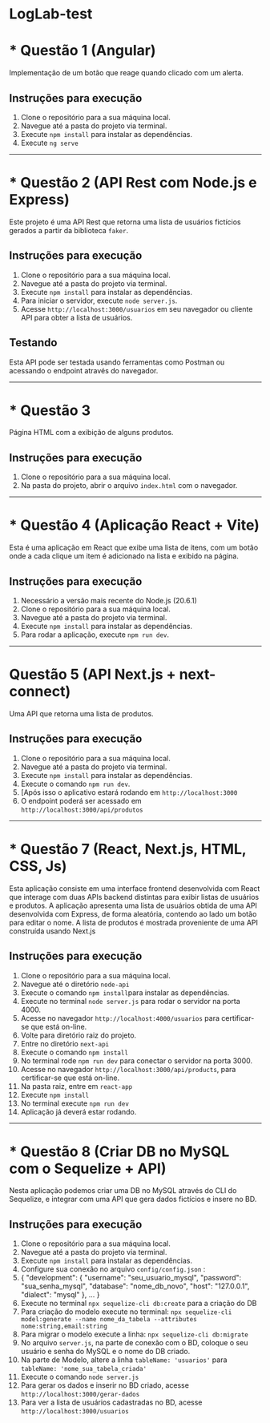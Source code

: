 # LogLab-test

# * Questão 1 (Angular)

Implementação de um botão que reage quando clicado com um alerta.

## Instruções para execução

1. Clone o repositório para a sua máquina local.
2. Navegue até a pasta do projeto via terminal.
3. Execute `npm install` para instalar as dependências.
4. Execute `ng serve`
____________________________________ 

# * Questão 2 (API Rest com Node.js e Express) 

Este projeto é uma API Rest que retorna uma lista de usuários fictícios gerados a partir da biblioteca `faker`.

## Instruções para execução

1. Clone o repositório para a sua máquina local.
2. Navegue até a pasta do projeto via terminal.
3. Execute `npm install` para instalar as dependências.
4. Para iniciar o servidor, execute `node server.js`.
5. Acesse `http://localhost:3000/usuarios` em seu navegador ou cliente API para obter a lista de usuários.

## Testando

Esta API pode ser testada usando ferramentas como Postman ou  acessando o endpoint através do navegador. 
_________________________________


# * Questão 3

Página HTML com a exibição de alguns produtos.

## Instruções para execução

1. Clone o repositório para a sua máquina local.
2. Na pasta do projeto, abrir o arquivo `index.html` com o navegador.
_________________________________   

# * Questão 4 (Aplicação React + Vite)

Esta é uma aplicação em React que exibe uma lista de itens, com um botão onde a cada clique um item é adicionado na lista e exibido na página.

## Instruções para execução

1. Necessário a versão mais recente do Node.js (20.6.1)
2. Clone o repositório para a sua máquina local.
3. Navegue até a pasta do projeto via terminal.
4. Execute `npm install` para instalar as dependências.
5. Para rodar a aplicação, execute `npm run dev`.
__________________________________

# Questão 5 (API Next.js + next-connect)

Uma API que retorna uma lista de produtos.

## Instruções para execução

1. Clone o repositório para a sua máquina local.
2. Navegue até a pasta do projeto via terminal.
3. Execute `npm install` para instalar as dependências.
4. Execute o comando `npm run dev`.
5. [Após isso o aplicativo estará rodando em `http://localhost:3000`
6. O endpoint poderá ser acessado em `http://localhost:3000/api/produtos`
_________________________________

# * Questão 7 (React, Next.js, HTML, CSS, Js)

Esta aplicação consiste em uma interface frontend desenvolvida com React que interage com duas APIs backend distintas para exibir listas de usuários e produtos.
A aplicação apresenta uma lista de usuários obtida de uma API desenvolvida com Express, de forma aleatória, contendo ao lado um botão para editar o nome.
A lista de produtos é mostrada proveniente de uma API construída usando Next.js

## Instruções para execução

1. Clone o repositório para a sua máquina local.
2. Navegue até o diretório `node-api`
3. Execute o comando `npm install`para instalar as dependências.
4. Execute no terminal `node server.js` para rodar o servidor na porta 4000.
5. Acesse no navegador `http://localhost:4000/usuarios` para certificar-se que está on-line.
6. Volte para diretório raiz do projeto.
7. Entre no diretório `next-api`
8. Execute o comando `npm install`
9. No terminal rode `npm run dev` para conectar o servidor na porta 3000.
10. Acesse no navegador `http://localhost:3000/api/products`, para certificar-se que está on-line.
11. Na pasta raiz, entre em `react-app`
12. Execute `npm install`
13. No terminal execute `npm run dev`
14. Aplicação já deverá estar rodando.
________________________________


# * Questão 8 (Criar DB no MySQL com o Sequelize + API)

Nesta aplicação podemos criar uma DB no MySQL através do CLI do Sequelize, e integrar com uma API que gera dados fictícios e insere no BD.

## Instruções para execução

1. Clone o repositório para a sua máquina local.
2. Navegue até a pasta do projeto via terminal.
3. Execute `npm install` para instalar as dependências.
4. Configure sua conexão no arquivo `config/config.json` :
5. {
  "development": {
    "username": "seu_usuario_mysql",
    "password": "sua_senha_mysql",
    "database": "nome_db_novo",
    "host": "127.0.0.1",
    "dialect": "mysql"
  },
  ...
}
6. Execute no terminal `npx sequelize-cli db:create` para a criação do DB
7. Para criação do modelo execute no terminal: `npx sequelize-cli model:generate --name nome_da_tabela --attributes nome:string,email:string`
8. Para migrar o modelo execute a linha: `npx sequelize-cli db:migrate`
9. No arquivo `server.js`, na parte de conexão com o BD, coloque o seu usuário e senha do MySQL e o nome do DB criado.
10. Na parte de Modelo, altere a linha `tableName: 'usuarios'` para `tableName: 'nome_sua_tabela_criada'`
11. Execute o comando `node server.js`
12. Para gerar os dados e inserir no BD criado, acesse `http://localhost:3000/gerar-dados`
13. Para ver a lista de usuários cadastradas no BD, acesse `http://localhost:3000/usuarios`

